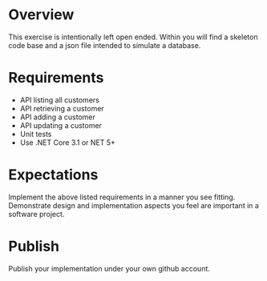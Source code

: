 # Overview
This exercise is intentionally left open ended.  Within you will find a skeleton code base and a json file intended to simulate a database.

# Requirements
 - API listing all customers
 - API retrieving a customer
 - API adding a customer
 - API updating a customer
 - Unit tests
 - Use .NET Core 3.1 or NET 5+

# Expectations
Implement the above listed requirements in a manner you see fitting.  Demonstrate design and implementation aspects you feel are important in a software project.

# Publish
Publish your implementation under your own github account.
